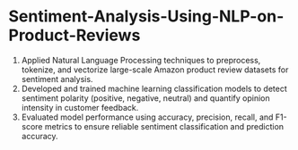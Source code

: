 # Sentiment-Analysis-Using-NLP-on-Product-Reviews
1) Applied Natural Language Processing techniques to preprocess, tokenize, and vectorize large-scale Amazon product review datasets for sentiment analysis.<br>
2) Developed and trained machine learning classification models to detect sentiment polarity (positive, negative, neutral) and quantify opinion intensity in customer feedback.<br>
3) Evaluated model performance using accuracy, precision, recall, and F1-score metrics to ensure reliable sentiment classification and prediction accuracy.
